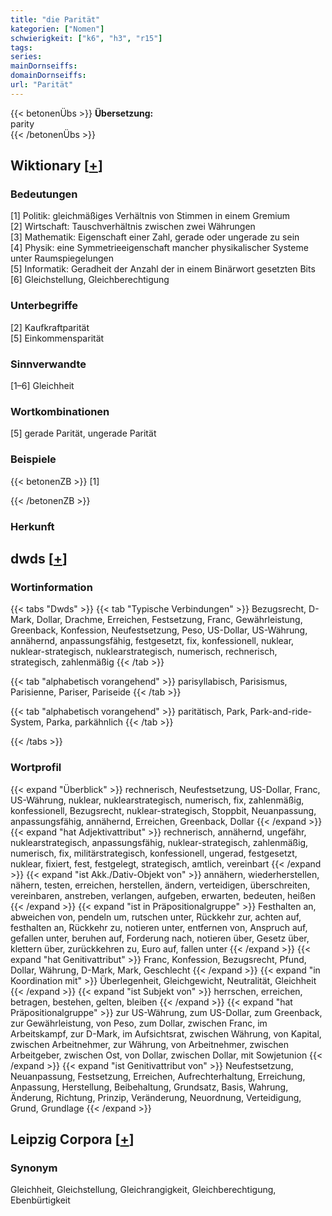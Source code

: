 ```yaml
---
title: "die Parität"
kategorien: ["Nomen"]
schwierigkeit: ["k6", "h3", "r15"]
tags:
series:
mainDornseiffs:
domainDornseiffs:
url: "Parität"
---
```


{{< betonenÜbs >}}
**Übersetzung:**  
parity  
{{< /betonenÜbs >}}

## Wiktionary [[+](https://de.wiktionary.org/wiki/Parität)]

### Bedeutungen
[1] Politik: gleichmäßiges Verhältnis von Stimmen in einem Gremium  
[2] Wirtschaft: Tauschverhältnis zwischen zwei Währungen  
[3] Mathematik: Eigenschaft einer Zahl, gerade oder ungerade zu sein  
[4] Physik: eine Symmetrieeigenschaft mancher physikalischer Systeme unter Raumspiegelungen  
[5] Informatik: Geradheit der Anzahl der in einem Binärwort gesetzten Bits  
[6] Gleichstellung, Gleichberechtigung  

### Unterbegriffe
[2] Kaufkraftparität  
[5] Einkommensparität  

### Sinnverwandte
[1–6] Gleichheit  

### Wortkombinationen
[5] gerade Parität, ungerade Parität  

### Beispiele
{{< betonenZB >}}
[1]  

{{< /betonenZB >}}
### Herkunft



## dwds [[+](https://www.dwds.de/wb/Parität)]

### Wortinformation
{{< tabs "Dwds" >}}
{{< tab "Typische Verbindungen" >}}
Bezugsrecht, D-Mark, Dollar, Drachme, Erreichen, Festsetzung, Franc, Gewährleistung, Greenback, Konfession, Neufestsetzung, Peso, US-Dollar, US-Währung, annähernd, anpassungsfähig, festgesetzt, fix, konfessionell, nuklear, nuklear-strategisch, nuklearstrategisch, numerisch, rechnerisch, strategisch, zahlenmäßig
{{< /tab >}}

{{< tab "alphabetisch vorangehend" >}}
parisyllabisch, Parisismus, Parisienne, Pariser, Pariseide
{{< /tab >}}

{{< tab "alphabetisch vorangehend" >}}
paritätisch, Park, Park-and-ride-System, Parka, parkähnlich
{{< /tab >}}

{{< /tabs >}}

### Wortprofil
{{< expand "Überblick" >}} rechnerisch, Neufestsetzung, US-Dollar, Franc, US-Währung, nuklear, nuklearstrategisch, numerisch, fix, zahlenmäßig, konfessionell, Bezugsrecht, nuklear-strategisch, Stoppbit, Neuanpassung, anpassungsfähig, annähernd, Erreichen, Greenback, Dollar {{< /expand >}}
{{< expand "hat Adjektivattribut" >}} rechnerisch, annähernd, ungefähr, nuklearstrategisch, anpassungsfähig, nuklear-strategisch, zahlenmäßig, numerisch, fix, militärstrategisch, konfessionell, ungerad, festgesetzt, nuklear, fixiert, fest, festgelegt, strategisch, amtlich, vereinbart {{< /expand >}}
{{< expand "ist Akk./Dativ-Objekt von" >}} annähern, wiederherstellen, nähern, testen, erreichen, herstellen, ändern, verteidigen, überschreiten, vereinbaren, anstreben, verlangen, aufgeben, erwarten, bedeuten, heißen {{< /expand >}}
{{< expand "ist in Präpositionalgruppe" >}} Festhalten an, abweichen von, pendeln um, rutschen unter, Rückkehr zur, achten auf, festhalten an, Rückkehr zu, notieren unter, entfernen von, Anspruch auf, gefallen unter, beruhen auf, Forderung nach, notieren über, Gesetz über, klettern über, zurückkehren zu, Euro auf, fallen unter {{< /expand >}}
{{< expand "hat Genitivattribut" >}} Franc, Konfession, Bezugsrecht, Pfund, Dollar, Währung, D-Mark, Mark, Geschlecht {{< /expand >}}
{{< expand "in Koordination mit" >}} Überlegenheit, Gleichgewicht, Neutralität, Gleichheit {{< /expand >}}
{{< expand "ist Subjekt von" >}} herrschen, erreichen, betragen, bestehen, gelten, bleiben {{< /expand >}}
{{< expand "hat Präpositionalgruppe" >}} zur US-Währung, zum US-Dollar, zum Greenback, zur Gewährleistung, von Peso, zum Dollar, zwischen Franc, im Arbeitskampf, zur D-Mark, im Aufsichtsrat, zwischen Währung, von Kapital, zwischen Arbeitnehmer, zur Währung, von Arbeitnehmer, zwischen Arbeitgeber, zwischen Ost, von Dollar, zwischen Dollar, mit Sowjetunion {{< /expand >}}
{{< expand "ist Genitivattribut von" >}} Neufestsetzung, Neuanpassung, Festsetzung, Erreichen, Aufrechterhaltung, Erreichung, Anpassung, Herstellung, Beibehaltung, Grundsatz, Basis, Wahrung, Änderung, Richtung, Prinzip, Veränderung, Neuordnung, Verteidigung, Grund, Grundlage {{< /expand >}}

## Leipzig Corpora [[+](https://corpora.uni-leipzig.de/en/res?word=Parität&corpusId=deu_newscrawl-public_2018)]


### Synonym
Gleichheit, Gleichstellung, Gleichrangigkeit, Gleichberechtigung, Ebenbürtigkeit

